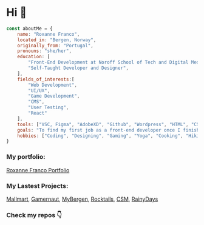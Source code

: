 # Hi 👋
```js
const aboutMe = {
    name: "Roxanne Franco",
    located_in: "Bergen, Norway",
    originally_from: "Portugal",
    pronouns: "she/her",
    education: [
        "Front-End Development at Noroff School of Tech and Digital Media",
        "Self-Taught Developer and Designer",
    ],
    fields_of_interests:[
        "Web Development",
        "UI/UX",
        "Game Development",
        "CMS",
        "User Testing",
        "React"
    ],
    tools: ["VSC, Figma", "AdobeXD", "Github", "Wordpress", "HTML", "CSS", "Javascript", "Jest", "Cypress", "Vite", "React"],
    goals: "To find my first job as a front-end developer once I finish my studies in October 2023!",
    hobbies: ["Coding", "Designing", "Gaming", "Yoga", "Cooking", "Hiking"]
}
```
### My portfolio:
[Roxanne Franco Portfolio ](https://roxannefrancoportfolio.netlify.app/)

### My Lastest Projects:

[Mallmart](https://mallmart-store.netlify.app/),
[Gamernaut](https://gamernaut.netlify.app/),
[MyBergen](https://mybergen.netlify.app/),
[Rocktails](https://rocktails-bar-project.netlify.app/),
[CSM](https://project-community-science-museum.netlify.app/),
[RainyDays](https://rainydayswear.netlify.app/)

### Check my repos :point_down:
